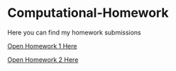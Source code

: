 # Computational-Homework
Here you can find my homework submissions

[Open Homework 1 Here](cellular_automata_complexity.ipynb)


[Open Homework 2 Here](matrices_unsupervised_learning.ipynb)
